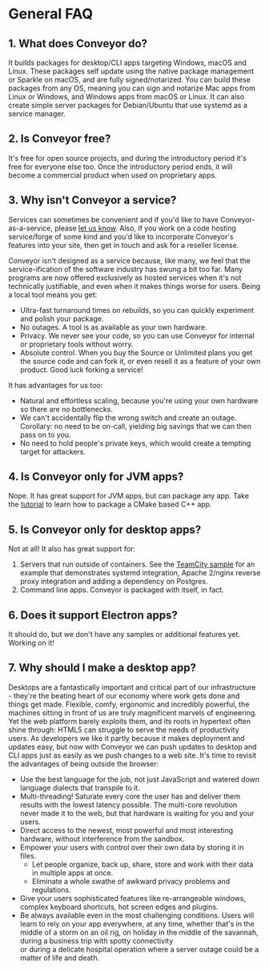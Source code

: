 # General FAQ

## 1. What does Conveyor do?

It builds packages for desktop/CLI apps targeting Windows, macOS and Linux. These packages self update using the native package management
or Sparkle on macOS, and are fully signed/notarized. You can build these packages from any OS, meaning you can sign and notarize Mac
apps from Linux or Windows, and Windows apps from macOS or Linux. It can also create simple server packages for Debian/Ubuntu that use
systemd as a service manager.

## 2. Is Conveyor free?

It's free for open source projects, and during the introductory period it's free for everyone else too. Once the introductory period ends,
it will become a commercial product when used on proprietary apps.

## 3. Why isn't Conveyor a service?

Services can sometimes be convenient and if you'd like to have Conveyor-as-a-service, please [let us know](mailto:contact@hydraulic.software). 
Also, if you work on a code hosting service/forge of some kind and you'd like to incorporate Conveyor's features into your site,
then get in touch and ask for a reseller license.

Conveyor isn't designed as a service because, like many, we feel that the service-ification of the software industry has swung a bit too far. 
Many programs are now offered exclusively as hosted services when it's not technically justifiable, and even when it makes things worse for
users. Being a local tool means you get:

* Ultra-fast turnaround times on rebuilds, so you can quickly experiment and polish your package.
* No outages. A tool is as available as your own hardware.
* Privacy. We never see your code, so you can use Conveyor for internal or proprietary tools without worry.
* Absolute control. When you buy the Source or Unlimited plans you get the source code and can fork it, or even resell it as a feature of your own product. Good luck forking a service!

It has advantages for us too:

* Natural and effortless scaling, because you're using your own hardware so there are no bottlenecks.
* We can't accidentally flip the wrong switch and create an outage. Corollary: no need to be on-call, yielding big savings that we can then
  pass on to you.
* No need to hold people's private keys, which would create a tempting target for attackers.

## 4. Is Conveyor only for JVM apps?

Nope. It has great support for JVM apps, but can package any app. Take the [tutorial](../tutorial.md) to learn how to package a CMake based
C++ app.

## 5. Is Conveyor only for desktop apps?

Not at all! It also has great support for:

1. Servers that run outside of containers. See the [TeamCity sample](../samples/teamcity.md) for an example that demonstrates systemd 
   integration, Apache 2/nginx reverse proxy integration and adding a dependency on Postgres.
2. Command line apps. Conveyor is packaged with itself, in fact.

## 6. Does it support Electron apps?

It should do, but we don't have any samples or additional features yet. Working on it!

## 7. Why should I make a desktop app?  

Desktops are a fantastically important and critical part of our infrastructure - they're the beating heart of our economy where work gets
done and things get made. Flexible, comfy, ergonomic and incredibly powerful, the machines sitting in front of us are truly magnificent
marvels of engineering. Yet the web platform barely exploits them, and its roots in hypertext often shine through: HTML5 can struggle to
serve the needs of productivity users. As developers we like it partly because it makes deployment and updates easy, but now with Conveyor
we can push updates to desktop and CLI apps just as easily as we push changes to a web site. It's time to revisit the advantages of being
outside the browser:

* Use the best language for the job, not just JavaScript and watered down language dialects that transpile to it.
* Multi-threading! Saturate every core the user has and deliver them results with the lowest latency possible. The multi-core revolution  
  never made it to the web, but that hardware is waiting for you and your users.
* Direct access to the newest, most powerful and most interesting hardware, without interference from the sandbox.
* Empower your users with control over their own data by storing it in files. 
    * Let people organize, back up, share, store and work with their data in multiple apps at once.
    * Eliminate a whole swathe of awkward privacy problems and regulations.
* Give your users sophisticated features like re-arrangeable windows, complex keyboard shortcuts, hot screen edges and plugins.
* Be always available even in the most challenging conditions. Users will learn to rely on your app everywhere, at any time, whether
  that's in the middle of a storm on an oil rig, on holiday in the middle of the savannah, during a business trip with spotty connectivity  
  or during a delicate hospital operation where a server outage could be a matter of life and death.
